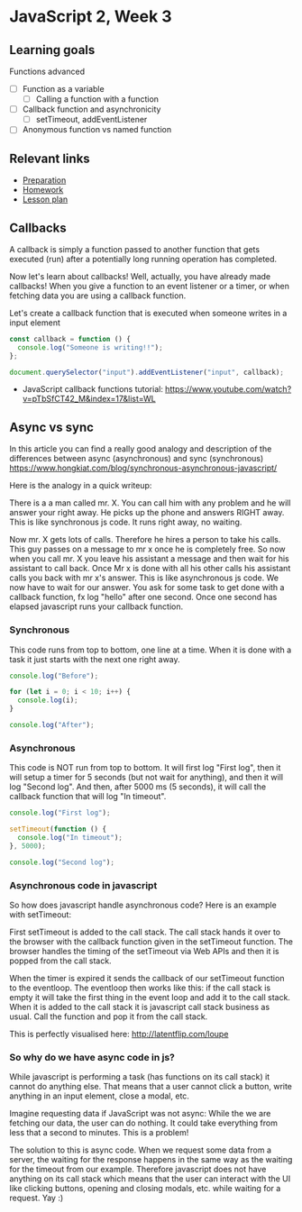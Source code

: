 # JavaScript 2, Week 3

## Learning goals

Functions advanced

- [ ] Function as a variable
  - [ ] Calling a function with a function
- [ ] Callback function and asynchronicity
  - [ ] setTimeout, addEventListener
- [ ] Anonymous function vs named function

## Relevant links

- [Preparation](preparation.md)
- [Homework](../../homework-projects/README.md)
- [Lesson plan](lesson-plan.md)

## Callbacks

A callback is simply a function passed to another function that gets executed (run) after a potentially long running operation has completed.

Now let's learn about callbacks!
Well, actually, you have already made callbacks!
When you give a function to an event listener or a timer, or when fetching data you are using a callback function.

Let's create a callback function that is executed when someone writes in a input element

```javascript
const callback = function () {
  console.log("Someone is writing!!");
};

document.querySelector("input").addEventListener("input", callback);
```

- JavaScript callback functions tutorial: <https://www.youtube.com/watch?v=pTbSfCT42_M&index=17&list=WL>

## Async vs sync

In this article you can find a really good analogy and description of the differences between async (asynchronous) and sync (synchronous) <https://www.hongkiat.com/blog/synchronous-asynchronous-javascript/>

Here is the analogy in a quick writeup:

There is a a man called mr. X. You can call him with any problem and he will answer your right away. He picks up the phone and answers RIGHT away. This is like synchronous js code. It runs right away, no waiting.

Now mr. X gets lots of calls. Therefore he hires a person to take his calls. This guy passes on a message to mr x once he is completely free. So now when you call mr. X you leave his assistant a message and then wait for his assistant to call back. Once Mr x is done with all his other calls his assistant calls you back with mr x's answer. This is like asynchronous js code. We now have to wait for our answer. You ask for some task to get done with a callback function, fx log "hello" after one second. Once one second has elapsed javascript runs your callback function.

### Synchronous

This code runs from top to bottom, one line at a time. When it is done with a task it just starts with the next one right away.

```js
console.log("Before");

for (let i = 0; i < 10; i++) {
  console.log(i);
}

console.log("After");
```

### Asynchronous

This code is NOT run from top to bottom. It will first log "First log", then it will setup a timer for 5 seconds (but not wait for anything), and then it will log "Second log". And then, after 5000 ms (5 seconds), it will call the callback function that will log "In timeout".

```js
console.log("First log");

setTimeout(function () {
  console.log("In timeout");
}, 5000);

console.log("Second log");
```

### Asynchronous code in javascript

So how does javascript handle asynchronous code? Here is an example with setTimeout:

First setTimeout is added to the call stack. The call stack hands it over to the browser with the callback function given in the setTimeout function. The browser handles the timing of the setTimeout via Web APIs and then it is popped from the call stack.

When the timer is expired it sends the callback of our setTimeout function to the eventloop. The eventloop then works like this: if the call stack is empty it will take the first thing in the event loop and add it to the call stack. When it is added to the call stack it is javascript call stack business as usual. Call the function and pop it from the call stack.

This is perfectly visualised here: <http://latentflip.com/loupe> <!-- no-https -->

### So why do we have async code in js?

While javascript is performing a task (has functions on its call stack) it cannot do anything else. That means that a user cannot click a button, write anything in an input element, close a modal, etc.

Imagine requesting data if JavaScript was not async: While the we are fetching our data, the user can do nothing. It could take everything from less that a second to minutes. This is a problem!

The solution to this is async code. When we request some data from a server, the waiting for the response happens in the same way as the waiting for the timeout from our example. Therefore javascript does not have anything on its call stack which means that the user can interact with the UI like clicking buttons, opening and closing modals, etc. while waiting for a request. Yay :)
